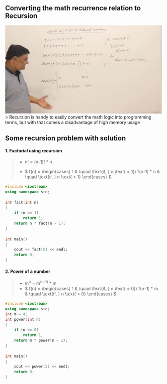 ## Converting the math recurrence relation to Recursion
<img src='./resources/mathToRecursion.jpg'>
> Recursion is handy to easily convert the math logic into programming terms, but with that comes a disadvantage of high memory usage

## Some recursion problem with solution
#### 1. Factorial using recursion

> - n! = (n-1)! * n
>
> -   $
>f(n) =
>  \begin{cases}
>    1       & \quad \text{if, } n \text{ = 1}\\
>    f(n-1) * n  & \quad \text{if, } n \text{ > 1}
>  \end{cases}
>$

```cpp
#include <iostream>
using namespace std;

int fact(int n)
{
    if (n == 1)
        return 1;
    return n * fact(n - 1);
}

int main()
{
    cout << fact(5) << endl;
    return 0;
}
```
#### 2. Power of a number
> - m<sup>n</sup> = m<sup>(n-1)</sup> * m
> -   $
>f(n) =
>  \begin{cases}
>    1       & \quad \text{if, } n \text{ = 0}\\
>    f(n-1) * m  & \quad \text{if, } n \text{ > 0}
>  \end{cases}
>$

```cpp
#include <iostream>
using namespace std;
int m = 4;
int power(int n)
{
    if (n == 0)
        return 1;
    return m * power(n - 1);
}

int main()
{
    cout << power(3) << endl;
    return 0;
}
```